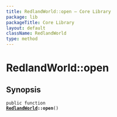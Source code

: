 ```yaml
---
title: RedlandWorld::open — Core Library
package: lib
packageTitle: Core Library
layout: default
className: RedlandWorld
type: method
---
```


# RedlandWorld::open

## Synopsis

<code>public function <b><a href="RedlandWorld">RedlandWorld</a>::open</b>()</code>


